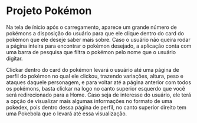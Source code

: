 # Projeto Pokémon
Na tela de ínicio após o carregamento, aparece um grande número de pokémons a disposição do usuário para que ele clique dentro do card do pokémon que ele deseje saber mais sobre. Caso o usuário não queira rodar a página inteira para encontrar o pokémon desejado, a aplicação conta com uma barra de pesquisa que filtra o pokémon pelo nome que o usuário digitar.

Clickar dentro do card do pokémon levará o usuário até uma página de perfil do pokémon no qual ele clickou, trazendo variações, altura, peso e ataques daquele personagem, e para voltar até a página anterior com todos os pokémons, basta clickar na logo no canto superior esquerdo que você será redirecionado para a Home. Caso seja de interesse do usuário, ele terá a opção de visualizar mais algumas informações no formato de uma pokedex, pois dentro dessa página de perfil, no canto superior direito tem uma Pokebola que o levará até essa visualização.

